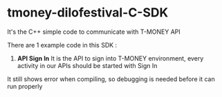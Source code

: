 # tmoney-dilofestival-C-SDK
It's the C++ simple code to communicate with T-MONEY API

There are 1 example code in this SDK :

1. **API Sign In**
   It is the API to sign into T-MONEY environment, every activity in our APIs should be started with Sign In

It still shows error when compiling, so debugging is needed before it can run properly
